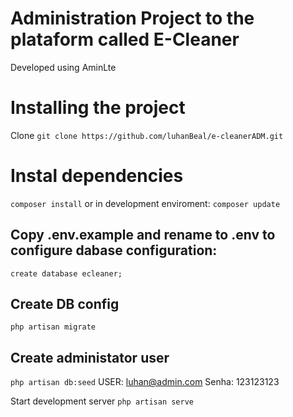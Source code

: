 # Administration Project to the plataform called E-Cleaner
Developed using AminLte

# Installing the project
Clone
`git clone https://github.com/luhanBeal/e-cleanerADM.git`
# Instal dependencies
`composer install`
or in development enviroment:
`composer update`

## Copy .env.example and rename to .env to configure dabase configuration:
`create database ecleaner;`

## Create DB config
`php artisan migrate`
## Create administator user
`php artisan db:seed`
USER: luhan@admin.com
Senha: 123123123

Start development server
`php artisan serve`
